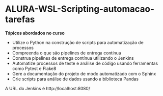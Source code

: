 # ALURA-WSL-Scripting-automacao-tarefas
**Tópicos abordados no curso**
*	Utilize o Python na construção de scripts para automatização de processos
*	Compreenda o que são pipelines de entrega contínua
*	Construa pipelines de entrega contínua utilizando o Jenkins
*	Automatize processos de teste e análise de código usando ferramentas como Pytest e Flake8
*	Gere a documentação do projeto de modo automatizado com o Sphinx
*	Crie scripts para análise de dados usando a biblioteca Pandas

A URL do Jenkins é http://localhost:8080/
